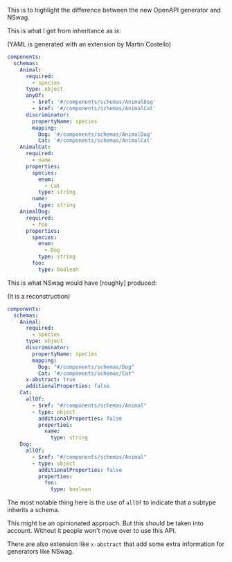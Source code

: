 This is to highlight the difference between the new OpenAPI generator and NSwag.

This is what I get from inheritance as is:

(YAML is generated with an extension by Martin Costello)

```yaml
components:
  schemas:
    Animal:
      required:
        - species
      type: object
      anyOf:
        - $ref: '#/components/schemas/AnimalDog'
        - $ref: '#/components/schemas/AnimalCat'
      discriminator:
        propertyName: species
        mapping:
          Dog: '#/components/schemas/AnimalDog'
          Cat: '#/components/schemas/AnimalCat'
    AnimalCat:
      required:
        - name
      properties:
        species:
          enum:
            - Cat
          type: string
        name:
          type: string
    AnimalDog:
      required:
        - foo
      properties:
        species:
          enum:
            - Dog
          type: string
        foo:
          type: boolean
```

This is what NSwag would have [roughly] produced:

(It is a reconstruction)

```yaml
components:
  schemas:
    Animal:
      required:
        - species
      type: object
      discriminator:
        propertyName: species
        mapping:
          Dog: "#/components/schemas/Dog"
          Cat: "#/components/schemas/Cat"
      x-abstract: true
      additionalProperties: false
    Cat:
      allOf:
        - $ref: "#/components/schemas/Animal"
        - type: object
          additionalProperties: false
          properties:
            name:
              type: string
    Dog:
      allOf:
        - $ref: "#/components/schemas/Animal"
        - type: object
          additionalProperties: false
          properties:
            foo:
              type: boolean
```

The most notable thing here is the use of ``allOf`` to indicate that a subtype inherits a schema.

This might be an opinionated approach. But this should be taken into account. Without it people won't move over to use this API.

There are also extension like ``x-abstract`` that add some extra information for generators like NSwag.